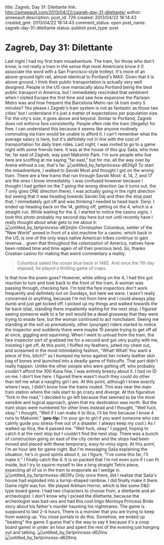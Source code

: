 title: Zagreb, Day 31: Dilettante
link: http://aimeeault.com/2013/04/22/zagreb-day-31-dilettante/
author: aimeeault
description: 
post_id: 726
created: 2013/04/22 18:14:43
created_gmt: 2013/04/22 18:14:43
comment_status: open
post_name: zagreb-day-31-dilettante
status: publish
post_type: post

# Zagreb, Day 31: Dilettante

Last night I had my first tram misadventure. The tram, for those who don't know, is not really a tram in the sense that most Americans know it (I associate the word with a San Francisco-style trolley). It's more of an above-ground light rail, almost identical to Portland's MAX. Given that it is above ground, I think their public transportation is actually very well designed. People in the US rave maniacally abou Portland being the best public transport in America, but I immediately rescinded that sentiment when I visited Europe the first time and saw how expansive the Parisian Metro was and how frequent the Barcelona Metro ran (A train every 5 minutes? Yes please.)  Zagreb's tram system is not as fantastic as those two cities' but I understand it's just a matter of expectations per population size. For the city's size, it goes above and beyond. Similar to Portland, Zagreb does not enforce fare consistently. People often ride the tram (illegally) for free. I can understand this because it seems like anyone routinely commuting via tram would be unable to afford it. I can't remember what the average salary is here, but it's definitely not in line with the cost of transportation for daily tram rides. Last night, I was invited to go to a game night with some friends here. It was at the house of this guy Saša, who lives far, far east of Zagreb, way past Maksimir Park. I'm sure people who live here are scoffing at me saying "far east," but for me, all the way over by Arena without a car, that's far. ![untitled_by_fartprincess-d62llg0](https://s3.amazonaws.com/aimeeault.com/untitled_by_fartprincess-d62llg0.jpg) To start the misadventure, I walked to Savski Most and thought I got on the wrong tram. There are a few trams that run through Savski Most: 4, 14, 7, and 17 are the ones I know immediately. I was confused however because I thought I had gotten on the 7 going the wrong direction (as it turns out, the 7 only goes ONE direction there). I was actually going in the right direction but seeing that it was heading towards Savski Gaj and then the stop past that, I immediately got off and was thinking I needed to head back. Derp. I ended up heading back on the 14, getting off, getting on the 4, which is a straight run. While waiting for the 4, I started to notice the casino signs. I took this photo probably my second day here but not until recently have I really thought about what gets to me about it: ![untitled_by_fartprincess-d62mjlm](https://s3.amazonaws.com/aimeeault.com/untitled_by_fartprincess-d62mjlm.jpg) Christopher Columbus, settler of the "New World" posed in front of a slot machine for a casino, which back in the US, is one of the only ways native American tribes continue to gain revenue... given that throughout the colonization of America, natives have been robbed time and time again of all their precious land. So, thanks Croatian casino for making that weird commentary a reality. 

> Columbus sailed the ocean blue back in 1492. And once the 7th day elapsed, he played a thrilling game of craps.

Is that how the poem goes? However, while sitting on the 4, I had this gut reaction to turn and look back to the front of the tram. A woman was passing through, checking fare. I'm told the fare inspectors don't work frequently and definitely not on Sundays, but here we were. I wasn't really concerned or anything, because I'm not from here and I could always play dumb and just get kicked off. I picked up my things and walked towards the far back izlaz, standing there impatiently waiting for the next stop. I figured seeing someone walk to a far exit would be a dead giveaway that they were trying to evade fare, but the woman continued to act nonchalant. Seeing me standing at the exit so prematurely, other (younger) riders started to notice the inspector and suddenly there were maybe 10 people trying to get off all at once, giggling and squirming. When I went to unload from the tram, the fare inspector sort of grabbed me for a second and got very pushy with me, insisting I get off. At this point, I fluffed my feathers, jutted my chest out, and screamed in the most intimidating fashion, "What! What! You want a piece of this, bitch?" as I bumped my torso against her rickety leather skin bag of bones and launched into a deadly game of fisticuffs. That part didn't really happen. Unlike the other people who were getting off, who probably couldn't afford the 300 Kuna fine, I was entirely breezy about it. I had no ID on me. I don't live here. I figured there wasn't much they could do other than tell me what a naughty girl I am. At this point, although I knew exactly where I was, I didn't know how the trams routed. This was near the main train station where the rails start to go crazy and diverge. At this figurative "fork in the road," I decided to go left because that seemed to be the most sensible and logical approach, given that my destination was north. But the tram stops were numbered for other lines instead and I thought, "Well fuck, okay." I thought, "Well if I can make it to Ilica, I'll be fine because I know 4 runs to Maksimir." (**pro-tip:** I'm your go-to girl if you want someone who can calmly guide you stress-free out of a disaster. I always keep my cool.) As I walked up Ilica, the 4 passed me. "Well fuck, okay." I jogged, hoping to catch it at the next stop but I couldn't find the next stop. There was a bunch of construction going on east of the city center and the stops had been moved and placed with these temporary, easy-to-miss signs. At this point, I'm an hour late for game night. But I'm messaging Saša explaining the situation, he's in good spirits about it, so I figure, "I've come this far, I'll make it." I finally catch the 4. It is so packed that I'm not even sure if I can fit inside, but I try to squirm myself in like a long straight Tetris piece, expecting all of us in the tram to evaporate as I wedge in. ![untitled_by_fartprincess-d62llfu](https://s3.amazonaws.com/aimeeault.com/untitled_by_fartprincess-d62llfu.jpg) Only once there, did I realize that Saša's house had exploded into a turnip-shaped rainbow. I did finally make it there. Game night was fun. We played Arkham Horror, which is like some D&D type board game. I had two characters to choose from, a dilettante and an archeologist. I don't know why I picked the dilettante, because the archeologist was bad-ass and had this cool Inigo Montoya Princess Bride story about his father's murder haunting his nightmares. The game is supposed to last 2-4 hours. There is a monster that you are trying to keep from waking up. You close portals to do this. Somehow, we ended up "beating" the game (I guess that's the way to say it because it's a coop board game) in under an hour and spent the rest of the evening just hanging out and talking. ![untitled_by_fartprincess-d62llns](https://s3.amazonaws.com/aimeeault.com/untitled_by_fartprincess-d62llns.jpg) ![untitled_by_fartprincess-d62llmq](https://s3.amazonaws.com/aimeeault.com/untitled_by_fartprincess-d62llmq.jpg)